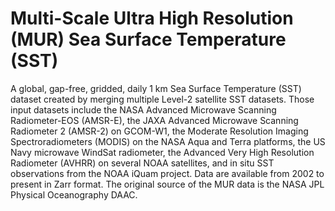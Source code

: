 # Multi-Scale Ultra High Resolution (MUR) Sea Surface Temperature (SST)

A global, gap-free, gridded, daily 1 km Sea Surface Temperature (SST) dataset created by merging multiple Level-2 satellite SST datasets. Those input datasets include the NASA Advanced Microwave Scanning Radiometer-EOS (AMSR-E), the JAXA Advanced Microwave Scanning Radiometer 2 (AMSR-2) on GCOM-W1, the Moderate Resolution Imaging Spectroradiometers (MODIS) on the NASA Aqua and Terra platforms, the US Navy microwave WindSat radiometer, the Advanced Very High Resolution Radiometer (AVHRR) on several NOAA satellites, and in situ SST observations from the NOAA iQuam project. Data are available from 2002 to present in Zarr format. The original source of the MUR data is the NASA JPL Physical Oceanography DAAC.